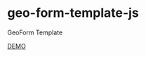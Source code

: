 geo-form-template-js
====================

GeoForm Template

[DEMO](http://driskull.github.io/geo-form-template-js/)
